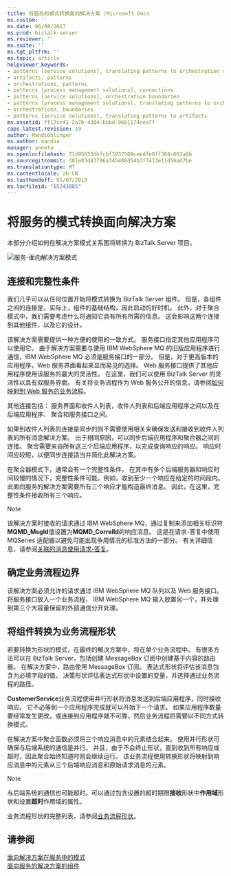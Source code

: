 ```yaml
---
title: 将服务的模式转换面向解决方案 |Microsoft Docs
ms.custom: ''
ms.date: 06/08/2017
ms.prod: biztalk-server
ms.reviewer: ''
ms.suite: ''
ms.tgt_pltfrm: ''
ms.topic: article
helpviewer_keywords:
- patterns [service solutions], translating patterns to orchestration shapes
- artifacts, patterns
- orchestrations, patterns
- patterns [process management solutions], connections
- patterns [service solutions], orchestration boundaries
- patterns [process management solutions], translating patterns to orchestrations
- orchestrations, boundaries
- patterns [service solutions], translating patterns to artifacts
ms.assetid: ff17cc41-2a7b-4304-b5bd-96b1174cea7f
caps.latest.revision: 19
author: MandiOhlinger
ms.author: mandia
manager: anneta
ms.openlocfilehash: 71d95653dbfcbf3937509ceedfe0ff304c602a8b
ms.sourcegitcommit: 381e83d43796a345488d54b3f7413e11d56ad7be
ms.translationtype: MT
ms.contentlocale: zh-CN
ms.lasthandoff: 05/07/2019
ms.locfileid: "65243085"
---
```

# <a name="translating-the-patterns-of-the-service-oriented-solution"></a>将服务的模式转换面向解决方案
本部分介绍如何在解决方案模式关系图将转换为 BizTalk Server 项目。  
  
 ![服务&#45;面向解决方案模式](../core/media/service-oriented-solution-patterns.gif "Service_Oriented_Solution_Patterns")  
  
## <a name="connections-and-completeness-conditions"></a>连接和完整性条件  
 我们几乎可以从任何位置开始将模式转换为 BizTalk Server 组件。 但是，各组件之间的连接是，实际上，组件的基础结构，因此启动的好时机。 此外，对于聚合模式中，我们需要考虑什么将通知它具有所有所需的信息。 这会影响这两个连接到其他组件，以及它的设计。  
  
 该解决方案需要提供一种方便的使用的一致方式。 服务接口指定其他应用程序可以使用它。 由于解决方案需要与使用 IBM WebSphere MQ 的旧版应用程序进行通信，IBM WebSphere MQ 必须是服务接口的一部分。 但是，对于更高版本的应用程序，Web 服务界面看起来显而易见的选择。 Web 服务接口提供了其他应用程序使用该服务的最大的灵活性。 在这里，我们可以使用 BizTalk Server 的灵活性以具有双服务界面。 有关将业务流程作为 Web 服务公开的信息，请参阅[如何映射到 Web 服务的业务流程](../core/how-to-map-orchestrations-to-web-services.md)。  
  
 其他连接包括： 服务界面和收件人列表，收件人列表和后端应用程序之间以及在后端应用程序、 聚合和服务接口之间。  
  
 如果到收件人列表的连接是同步的则不需要使用相关来确保发送和接收到收件人列表的所有消息解决方案。 出于相同原因，可以同步后端应用程序和聚合器之间的连接。 聚合需要来自所有这三个后端应用程序，以完成查询响应的响应。 响应时间应较短，以便同步连接适当并简化此解决方案。  
  
 在聚合器模式下，通常会有一个完整性条件。 在其中有多个后端服务器和响应时间较慢的情况下，完整性条件可能，例如，收到至少一个响应在给定的时间段内。 此面向服务的解决方案需要所有三个响应才能构造最终消息。 因此，在这里，完整性条件接收所有三个响应。  
  
> [!NOTE]
>  该解决方案时接收的请求通过 IBM WebSphere MQ，通过复制来添加相关标识符**MQMD_MsgId**值设置为**MQMD_CorrelId**的响应消息。 这是在请求-答复中使用 MQSeries 适配器以避免可能出现争用情况的标准方法的一部分。 有关详细信息，请参阅[关联的消息使用请求-答复](../core/correlating-messages-using-request-reply.md)。  
  
## <a name="determining-orchestration-boundaries"></a>确定业务流程边界  
 该解决方案必须允许的请求通过 IBM WebSphere MQ 队列以及 Web 服务接口。 将服务接口放入一个业务流程、 IBM WebSphere MQ 输入放置另一个，并处理到第三个大容量保留的外部通信分开处理。  
  
## <a name="translating-the-components-into-orchestration-shapes"></a>将组件转换为业务流程形状  
 若要转换为形状的模式，在最终的解决方案中，将在单个业务流程中。 有很多方法可以在 BizTalk Server，包括创建 MessageBox 订阅中创建基于内容的路由器。 在解决方案中，路由使用 MessageBox 订阅。 表达式形状将评估该消息包含为必填字段的值。 决策形状评估表达式形状中设置的变量，并选择通过业务流程的路径。  
  
 **CustomerService**业务流程使用并行形状将消息发送到后端应用程序，同时接收响应。 它不必等到一个应用程序完成就可以开始下一个请求。 如果应用程序数量要经常发生更改，或连接到应用程序就不可靠，然后业务流程将需要以不同方式转换模式。  
  
 在解决方案中聚合函数必须将三个响应消息中的元素结合起来。 使用并行形状可确保与后端系统的通信是并行。 并且，由于不会终止形状，直到收到所有响应或超时，因此聚合始终知道时则会继续运行。 该业务流程使用转换形状将映射到响应消息中的元素从三个后端响应消息和原始请求消息的元素。  
  
> [!NOTE]
>  与后端系统的通信也可能超时。可以通过包含设置的超时期限**接收**形状中**作用域**形状和设置**超时**作用域的属性。  
  
 业务流程形状的完整列表，请参阅[业务流程形状](../core/orchestration-shapes.md)。  
  
## <a name="see-also"></a>请参阅  
 [面向解决方案在服务中的模式](../core/patterns-in-the-service-oriented-solution.md)   
 [面向服务的解决方案的组件](../core/components-of-the-service-oriented-solution.md)